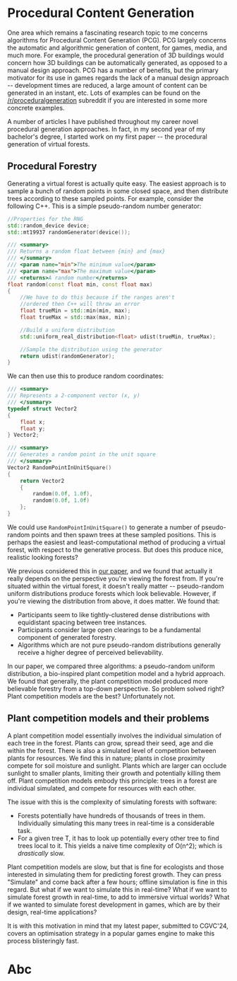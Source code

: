 # Procedural Content Generation
One area which remains a fascinating research topic to me concerns algorithms for Procedural Content Generation (PCG). PCG largely concerns the automatic and algorithmic generation of content, for games, media, and much more. For example, the procedural generation of 3D buildings would concern how 3D buildings can be automatically generated, as opposed to a manual design approach. PCG has a number of benefits, but the primary motivator for its use in games regards the lack of a manual design approach -- development times are reduced, a large amount of content can be generated in an instant, etc. Lots of examples can be found on the [/r/proceduralgeneration](https://www.reddit.com/r/proceduralgeneration/?rdt=38901) subreddit if you are interested in some more concrete examples.

A number of articles I have published throughout my career novel procedural generation approaches. In fact, in my second year of my bachelor's degree, I started work on my first paper -- the procedural generation of virtual forests.

## Procedural Forestry
Generating a virtual forest is actually quite easy. The easiest approach is to sample a bunch of random points in some closed space, and then distribute trees according to these sampled points. For example, consider the following C++. This is a simple pseudo-random number generator:

```cpp
//Properties for the RNG
std::random_device device;
std::mt19937 randomGenerator(device());

/// <summary>
/// Returns a random float between {min} and {max}
/// </summary>
/// <param name="min">The minimum value</param>
/// <param name="max">The maximum value</param>
/// <returns>A random number</returns>
float random(const float min, const float max)
{
    //We have to do this because if the ranges aren't
    //ordered then C++ will throw an error
    float trueMin = std::min(min, max);
    float trueMax = std::max(max, min);

    //Build a uniform distribution
    std::uniform_real_distribution<float> udist(trueMin, trueMax);

    //Sample the distribution using the generator
    return udist(randomGenerator);
}
```

We can then use this to produce random coordinates:

```cpp
/// <summary>
/// Represents a 2-component vector (x, y)
/// </summary>
typedef struct Vector2
{
    float x;
    float y;
} Vector2;

/// <summary>
/// Generates a random point in the unit square
/// </summary>
Vector2 RandomPointInUnitSquare()
{
    return Vector2 
    { 
        random(0.0f, 1.0f),
        random(0.0f, 1.0f)
    };
}
```

We could use `RandomPointInUnitSquare()` to generate a number of pseudo-random points and then spawn trees at these sampled positions. This is perhaps the easiest and least-computational method of producing a virtual forest, with respect to the generative process. But does this produce nice, realistic looking forests?

We previous considered this in [our paper](https://www.mdpi.com/2073-431X/9/1/20), and we found that actually it really depends on the perspective you're viewing the forest from. If you're situated within the virtual forest, it doesn't really matter -- pseudo-random uniform distributions produce forests which look believable. However, if you're viewing the distribution from above, it does matter. We found that:

- Participants seem to like tightly-clustered dense distributions with equidistant spacing between tree instances.
- Participants consider large open clearings to be a fundamental component of generated forestry.
- Algorithms which are not pure pseudo-random distributions generally receive a higher degree of perceived believability.

In our paper, we compared three algorithms: a pseudo-random uniform distribution, a bio-inspired plant competition model and a hybrid approach. We found that generally, the plant competition model produced more believable forestry from a top-down perspective. So problem solved right? Plant competition models are the best? Unfortunately not.

## Plant competition models and their problems
A plant competition model essentially involves the individual simulation of each tree in the forest. Plants can grow, spread their seed, age and die within the forest. There is also a simulated level of competition between plants for resources. We find this in nature; plants in close proximity compete for soil moisture and sunlight. Plants which are larger can occlude sunlight to smaller plants, limiting their growth and potentially killing them off. Plant competition models embody this principle: trees in a forest are individual simulated, and compete for resources with each other.

The issue with this is the complexity of simulating forests with software:

- Forests potentially have hundreds of thousands of trees in them. Individually simulating this many trees in real-time is a considerable task.
- For a given tree T, it has to look up potentially every other tree to find trees local to it. This yields a naive time complexity of O(n^2); which is *drastically* slow.

Plant competition models are slow, but that is fine for ecologists and those interested in simulating them for predicting forest growth. They can press "Simulate" and come back after a few hours; offline simulation is fine in this regard. But what if we want to simulate this in real-time? What if we want to simulate forest growth in real-time, to add to immersive virtual worlds? What if we wanted to simulate forest development in games, which are by their design, real-time applications?

It is with this motivation in mind that my latest paper, submitted to CGVC'24, covers an optimisation strategy in a popular games engine to make this process blisteringly fast.

# Abc